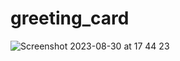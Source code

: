 # greeting_card

![Screenshot 2023-08-30 at 17 44 23](https://github.com/amedroid0/greeting_card/assets/143488311/4110cac8-87f2-46ee-a5e1-64c767bd831e)
